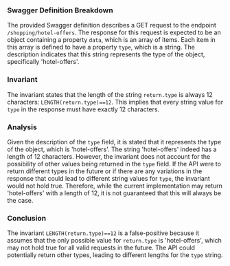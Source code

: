 ### Swagger Definition Breakdown
The provided Swagger definition describes a GET request to the endpoint `/shopping/hotel-offers`. The response for this request is expected to be an object containing a property `data`, which is an array of items. Each item in this array is defined to have a property `type`, which is a string. The description indicates that this string represents the type of the object, specifically 'hotel-offers'.

### Invariant
The invariant states that the length of the string `return.type` is always 12 characters: `LENGTH(return.type)==12`. This implies that every string value for `type` in the response must have exactly 12 characters.

### Analysis
Given the description of the `type` field, it is stated that it represents the type of the object, which is 'hotel-offers'. The string 'hotel-offers' indeed has a length of 12 characters. However, the invariant does not account for the possibility of other values being returned in the `type` field. If the API were to return different types in the future or if there are any variations in the response that could lead to different string values for `type`, the invariant would not hold true. Therefore, while the current implementation may return 'hotel-offers' with a length of 12, it is not guaranteed that this will always be the case.

### Conclusion
The invariant `LENGTH(return.type)==12` is a false-positive because it assumes that the only possible value for `return.type` is 'hotel-offers', which may not hold true for all valid requests in the future. The API could potentially return other types, leading to different lengths for the `type` string.

